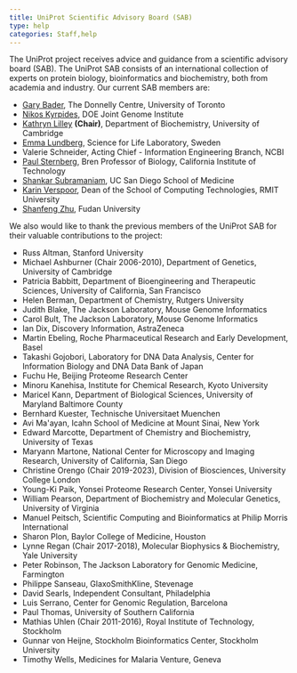 ```yaml
---
title: UniProt Scientific Advisory Board (SAB)
type: help
categories: Staff,help
---
```


The UniProt project receives advice and guidance from a scientific advisory board (SAB). The UniProt SAB consists of an international collection of experts on protein biology, bioinformatics and biochemistry, both from academia and industry. Our current SAB members are:

-   [Gary Bader](http://www.moleculargenetics.utoronto.ca/faculty/2014/10/7/gary-bader), The Donnelly Centre, University of Toronto
-   [Nikos Kyrpides](https://jgi.doe.gov/our-science/scientists-jgi/microbiome-data-science/), DOE Joint Genome Institute
-   [Kathryn Lilley](https://www.bioc.cam.ac.uk/research/lilley) **(Chair)**, Department of Biochemistry, University of Cambridge
-   [Emma Lundberg](https://www.scilifelab.se/researchers/emma-lundberg/), Science for Life Laboratory, Sweden
-   Valerie Schneider, Acting Chief - Information Engineering Branch, NCBI
-   [Paul Sternberg](https://www.bbe.caltech.edu/people/paul-w-sternberg), Bren Professor of Biology, California Institute of Technology
-   [Shankar Subramaniam](https://medschool.ucsd.edu/som/cmm/faculty/Pages/Shankar-Subramaniam.aspx), UC San Diego School of Medicine
-   [Karin Verspoor](https://www.rmit.edu.au/contact/staff-contacts/academic-staff/v/verspoor-professor-karin), Dean of the School of Computing Technologies, RMIT University
-   [Shanfeng Zhu](http://datamining-iip.fudan.edu.cn/), Fudan University

We also would like to thank the previous members of the UniProt SAB for their valuable contributions to the project:

-   Russ Altman, Stanford University
-   Michael Ashburner (Chair 2006-2010), Department of Genetics, University of Cambridge
-   Patricia Babbitt, Department of Bioengineering and Therapeutic Sciences, University of California, San Francisco
-   Helen Berman, Department of Chemistry, Rutgers University
-   Judith Blake, The Jackson Laboratory, Mouse Genome Informatics
-   Carol Bult, The Jackson Laboratory, Mouse Genome Informatics
-   Ian Dix, Discovery Information, AstraZeneca
-   Martin Ebeling, Roche Pharmaceutical Research and Early Development, Basel
-   Takashi Gojobori, Laboratory for DNA Data Analysis, Center for Information Biology and DNA Data Bank of Japan
-   Fuchu He, Beijing Proteome Research Center
-   Minoru Kanehisa, Institute for Chemical Research, Kyoto University
-   Maricel Kann, Department of Biological Sciences, University of Maryland Baltimore County
-   Bernhard Kuester, Technische Universitaet Muenchen
-   Avi Ma'ayan, Icahn School of Medicine at Mount Sinai, New York
-   Edward Marcotte, Department of Chemistry and Biochemistry, University of Texas
-   Maryann Martone, National Center for Microscopy and Imaging Research, University of California, San Diego
-   Christine Orengo (Chair 2019-2023), Division of Biosciences, University College London
-   Young-Ki Paik, Yonsei Proteome Research Center, Yonsei University
-   William Pearson, Department of Biochemistry and Molecular Genetics, University of Virginia
-   Manuel Peitsch, Scientific Computing and Bioinformatics at Philip Morris International
-   Sharon Plon, Baylor College of Medicine, Houston
-   Lynne Regan (Chair 2017-2018), Molecular Biophysics & Biochemistry, Yale University
-   Peter Robinson, The Jackson Laboratory for Genomic Medicine, Farmington
-   Philippe Sanseau, GlaxoSmithKline, Stevenage
-   David Searls, Independent Consultant, Philadelphia
-   Luis Serrano, Center for Genomic Regulation, Barcelona
-   Paul Thomas, University of Southern California
-   Mathias Uhlen (Chair 2011-2016), Royal Institute of Technology, Stockholm
-   Gunnar von Heijne, Stockholm Bioinformatics Center, Stockholm University
-   Timothy Wells, Medicines for Malaria Venture, Geneva
